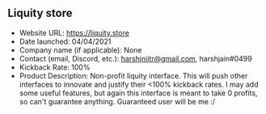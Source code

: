 ## Liquity store
- Website URL: https://liquity.store
- Date launched: 04/04/2021
- Company name (if applicable): None
- Contact (email, Discord, etc.): harshjniitr@gmail.com, harshjain#0499
- Kickback Rate: 100%
- Product Description: Non-profit liquity interface. This will push other interfaces to innovate and justify their <100% kickback rates. I may add some useful features, but again this interface is meant to take 0 profits, so can't guarantee anything. Guaranteed user will be me :/

